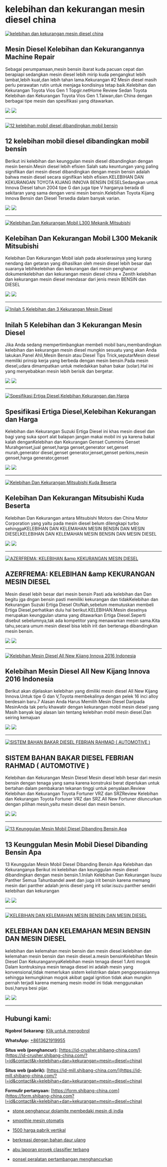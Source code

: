# kelebihan dan kekurangan mesin diesel china

<a href="https://swt.shibang-china.com/?l=id&img&k=kelebihan+dan+kekurangan+mesin+diesel+china" target="_blank">![kelebihan dan kekurangan mesin diesel china](http://static.shibang-china.com/all-800x300/1019.jpg)</a>

## Mesin Diesel Kelebihan dan Kekurangannya Machine Repair
Sebagai perumpamaan,mesin bensin ibarat kuda pacuan cepat dan berapiapi sedangkan mesin diesel lebih mirip kuda pengangkut lebih lambat,lebih kuat,dan lebih tahan lama.Kekurangan #2 Mesin diesel masih perlu perawatan rutin untuk menjaga kondisinya tetap baik.Kelebihan dan Kekurangan Toyota Vios Gen 1 Topgir.netHome Review Sedan Toyota Kelebihan dan Kekurangan Toyota Vios Gen 1.Taiwan,dan China dengan berbagai tipe mesin dan spesifikasi yang ditawarkan.


<a href="https://whatsapp.shibangsoft.com/WhatsApp.php" target="_blank" title="WhatsApp">![](http://static.shibang-china.com/icon/whatsapp.png)</a> <a href="https://swt.shibang-china.com/?l=id&icon&k=kelebihan+dan+kekurangan+mesin+diesel+china" target="_blank">![](http://static.shibang-china.com/icon/chat-id.png)</a>

---

<a href="https://swt.shibang-china.com/?l=id&img&k=kelebihan+dan+kekurangan+mesin+diesel+china" target="_blank">![12 kelebihan mobil diesel dibandingkan mobil bensin](http://static.shibang-china.com/all-800x300/997.jpg)</a>

## 12 kelebihan mobil diesel dibandingkan mobil bensin
Berikut ini kelebihan dan keunggulan mesin diesel dibandingkan dengan mesin bensin.Mesin diesel lebih efisien Salah satu keuntungan yang paling signifikan dari mesin diesel dibandingkan dengan mesin bensin adalah bahwa mesin diesel secara signifikan lebih efisien.KELEBIHAN DAN KEKURANGAN TOYOTA KIJANG INNOVA BENSIN DIESELSedangkan untuk Innova Diesel tahun 2004 tipe G dan juga tipe V harganya berada di sekitaran yang sama dengan versi mesin bensin.Kelebihan Toyota Kijang Innova Bensin dan Diesel Tersedia dalam banyak varian.


<a href="https://whatsapp.shibangsoft.com/WhatsApp.php" target="_blank" title="WhatsApp">![](http://static.shibang-china.com/icon/whatsapp.png)</a> <a href="https://swt.shibang-china.com/?l=id&icon&k=kelebihan+dan+kekurangan+mesin+diesel+china" target="_blank">![](http://static.shibang-china.com/icon/chat-id.png)</a>

---

<a href="https://swt.shibang-china.com/?l=id&img&k=kelebihan+dan+kekurangan+mesin+diesel+china" target="_blank">![Kelebihan Dan Kekurangan Mobil L300 Mekanik Mitsubishi](http://static.shibang-china.com/all-800x300/1275.jpg)</a>

## Kelebihan Dan Kekurangan Mobil L300 Mekanik Mitsubishi
Kelebihan Dan Kekurangan Mobil ialah pada akselerasinya yang kurang nendang dan getaran yang dihasilkan oleh mesin diesel lebih besar dan suaranya lebihkelebihan dan kekurangan dari mesin penghancur dokumenkelebihan dan kekurangan mesin diesel china « Zenith kelebihan dan kekurangan mesin diesel mendasar dari jenis mesin BENSIN dan DIESEL


<a href="https://whatsapp.shibangsoft.com/WhatsApp.php" target="_blank" title="WhatsApp">![](http://static.shibang-china.com/icon/whatsapp.png)</a> <a href="https://swt.shibang-china.com/?l=id&icon&k=kelebihan+dan+kekurangan+mesin+diesel+china" target="_blank">![](http://static.shibang-china.com/icon/chat-id.png)</a>

---

<a href="https://swt.shibang-china.com/?l=id&img&k=kelebihan+dan+kekurangan+mesin+diesel+china" target="_blank">![Inilah 5 Kelebihan dan 3 Kekurangan Mesin Diesel](http://static.shibang-china.com/all-800x300/1065.jpg)</a>

## Inilah 5 Kelebihan dan 3 Kekurangan Mesin Diesel
Jika Anda sedang mempertimbangkan membeli mobil baru,membandingkan kelebihan dan kekurangan mesin diesel mungkin sesuatu yang akan Anda lakukan.Panel Ahli,Mesin Bensin atau Diesel Tips Trick,seputarMesin diesel memiliki prinsip kerja yang berbeda dengan mesin bensin.Pada mesin diesel,udara dimampatkan untuk meledakkan bahan bakar (solar).Hal ini yang menyebabkan mesin lebih berisik dan bergetar.


<a href="https://whatsapp.shibangsoft.com/WhatsApp.php" target="_blank" title="WhatsApp">![](http://static.shibang-china.com/icon/whatsapp.png)</a> <a href="https://swt.shibang-china.com/?l=id&icon&k=kelebihan+dan+kekurangan+mesin+diesel+china" target="_blank">![](http://static.shibang-china.com/icon/chat-id.png)</a>

---

<a href="https://swt.shibang-china.com/?l=id&img&k=kelebihan+dan+kekurangan+mesin+diesel+china" target="_blank">![Spesifikasi Ertiga Diesel,Kelebihan Kekurangan dan Harga](http://static.shibang-china.com/all-800x300/998.jpg)</a>

## Spesifikasi Ertiga Diesel,Kelebihan Kekurangan dan Harga
Kelebihan dan Kekurangan Suzuki Ertiga Diesel ini khas mesin diesel dan bagi yang suka sport alat balapan jangan makai mobil ini ya karena bakal kalah denganKelebihan dan Kekurangan Genset Cummins Genset Murahgenset,jual genset,harga genset,generator set,genset murah,generator diesel,genset generator,jenset,genset perkins,mesin genset,harga generator,genset


<a href="https://whatsapp.shibangsoft.com/WhatsApp.php" target="_blank" title="WhatsApp">![](http://static.shibang-china.com/icon/whatsapp.png)</a> <a href="https://swt.shibang-china.com/?l=id&icon&k=kelebihan+dan+kekurangan+mesin+diesel+china" target="_blank">![](http://static.shibang-china.com/icon/chat-id.png)</a>

---

<a href="https://swt.shibang-china.com/?l=id&img&k=kelebihan+dan+kekurangan+mesin+diesel+china" target="_blank">![Kelebihan Dan Kekurangan Mitsubishi Kuda Beserta](http://static.shibang-china.com/all-800x300/668.jpg)</a>

## Kelebihan Dan Kekurangan Mitsubishi Kuda Beserta
Kelebihan Dan Kekurangan antara Mitsubishi Motors dan China Motor Corporation yang yaitu pada mesin diesel belum dilengkapi turbo sehinggaKELEBIHAN DAN KELEMAHAN MESIN BENSIN DAN MESIN DIESELKELEBIHAN DAN KELEMAHAN MESIN BENSIN DAN MESIN DIESEL


<a href="https://whatsapp.shibangsoft.com/WhatsApp.php" target="_blank" title="WhatsApp">![](http://static.shibang-china.com/icon/whatsapp.png)</a> <a href="https://swt.shibang-china.com/?l=id&icon&k=kelebihan+dan+kekurangan+mesin+diesel+china" target="_blank">![](http://static.shibang-china.com/icon/chat-id.png)</a>

---

<a href="https://swt.shibang-china.com/?l=id&img&k=kelebihan+dan+kekurangan+mesin+diesel+china" target="_blank">![AZERFREMA: KELEBIHAN &amp KEKURANGAN MESIN DIESEL](http://static.shibang-china.com/all-800x300/651.jpg)</a>

## AZERFREMA: KELEBIHAN &amp KEKURANGAN MESIN DIESEL
Mesin diesel lebih besar dari mesin bensin Pasti ada kelebihan dan Dan begitu jga dngan bensin pasti memiliki kekurangan dan tidakKelebihan dan Kekurangan Suzuki Ertiga Diesel OtoNah,sebelum memutuskan membeli Ertiga Diesel,perhatikan dulu hal berikut.KELEBIHAN.Mesin dieselnya merupakan keunggulan utama yang ditawarkan Ertiga Diesel.Seperti disebut sebelumnya,tak ada kompetitor yang menawarkan mesin sama.Kita tahu,secara umum mesin diesel bisa lebih irit dan bertenaga dibandingkan mesin bensin.


<a href="https://whatsapp.shibangsoft.com/WhatsApp.php" target="_blank" title="WhatsApp">![](http://static.shibang-china.com/icon/whatsapp.png)</a> <a href="https://swt.shibang-china.com/?l=id&icon&k=kelebihan+dan+kekurangan+mesin+diesel+china" target="_blank">![](http://static.shibang-china.com/icon/chat-id.png)</a>

---

<a href="https://swt.shibang-china.com/?l=id&img&k=kelebihan+dan+kekurangan+mesin+diesel+china" target="_blank">![Kelebihan Mesin Diesel All New Kijang Innova 2016 Indonesia](http://static.shibang-china.com/all-800x300/340.jpg)</a>

## Kelebihan Mesin Diesel All New Kijang Innova 2016 Indonesia
Berikut akan dijelaskan kelebihan yang dimiliki mesin diesel All New Kijang Innova.Untuk tipe G dan V,Toyota membekalinya dengan pelek 16 inci alloy berdesain baru.7 Alasan Anda Harus Memilih Mesin Diesel Daripada MesinAnda tak perlu khawatir dengan kekurangan mobil mesin diesel yang Masih banyak lagi alasan lain tentang kelebihan mobil mesin diesel.Dan seiring kemajuan


<a href="https://whatsapp.shibangsoft.com/WhatsApp.php" target="_blank" title="WhatsApp">![](http://static.shibang-china.com/icon/whatsapp.png)</a> <a href="https://swt.shibang-china.com/?l=id&icon&k=kelebihan+dan+kekurangan+mesin+diesel+china" target="_blank">![](http://static.shibang-china.com/icon/chat-id.png)</a>

---

<a href="https://swt.shibang-china.com/?l=id&img&k=kelebihan+dan+kekurangan+mesin+diesel+china" target="_blank">![SISTEM BAHAN BAKAR DIESEL FEBRIAN RAHMAD ( AUTOMOTIVE )](http://static.shibang-china.com/all-800x300/1430.jpg)</a>

## SISTEM BAHAN BAKAR DIESEL FEBRIAN RAHMAD ( AUTOMOTIVE )
Kelebihan dan Kekurangan Mesin Diesel Mesin diesel lebih besar dari mesin bensin dengan tenaga yang sama karena konstruksi berat diperlukan untuk bertahan dalam pembakaran tekanan tinggi untuk penyalaan.Review Kelebihan dan Kekurangan Toyota Fortuner VRZ dan SRZReview Kelebihan dan Kekurangan Toyota Fortuner VRZ dan SRZ.All New Fortuner diluncurkan dengan pilihan mesin,yaitu mesin diesel dan mesin bensin.


<a href="https://whatsapp.shibangsoft.com/WhatsApp.php" target="_blank" title="WhatsApp">![](http://static.shibang-china.com/icon/whatsapp.png)</a> <a href="https://swt.shibang-china.com/?l=id&icon&k=kelebihan+dan+kekurangan+mesin+diesel+china" target="_blank">![](http://static.shibang-china.com/icon/chat-id.png)</a>

---

<a href="https://swt.shibang-china.com/?l=id&img&k=kelebihan+dan+kekurangan+mesin+diesel+china" target="_blank">![13 Keunggulan Mesin Mobil Diesel Dibanding Bensin Apa](http://static.shibang-china.com/all-800x300/531.jpg)</a>

## 13 Keunggulan Mesin Mobil Diesel Dibanding Bensin Apa
13 Keunggulan Mesin Mobil Diesel Dibanding Bensin Apa Kelebihan dan Kekuranganya Berikut ini kelebihan dan keunggulan mesin diesel dibandingkan dengan mesin bensin.1.Inilah Kelebihan Dan Kekurangan Isuzu Panther Semua Tahunbandel awet dan juga irit bensin karena memang mesin dari panther adalah jenis diesel yang irit solar.isuzu panther sendiri kelebihan dan kekurangan


<a href="https://whatsapp.shibangsoft.com/WhatsApp.php" target="_blank" title="WhatsApp">![](http://static.shibang-china.com/icon/whatsapp.png)</a> <a href="https://swt.shibang-china.com/?l=id&icon&k=kelebihan+dan+kekurangan+mesin+diesel+china" target="_blank">![](http://static.shibang-china.com/icon/chat-id.png)</a>

---

<a href="https://swt.shibang-china.com/?l=id&img&k=kelebihan+dan+kekurangan+mesin+diesel+china" target="_blank">![KELEBIHAN DAN KELEMAHAN MESIN BENSIN DAN MESIN DIESEL](http://static.shibang-china.com/all-800x300/1256.jpg)</a>

## KELEBIHAN DAN KELEMAHAN MESIN BENSIN DAN MESIN DIESEL
kelebihan dan kelemahan mesin bensin dan mesin diesel.kelebihan dan kelemahan mesin bensin dan mesin diesel.a.mesin bensinKelebihan Mesin Diesel Dan KekurangannyaKelebihan mesin tenaga diesel 1.Anti mogok Dalam kontruksinya mesin tenaga diesel ini adalah mesin yang konvensional,tidak memerlukan sistem kelistrikan dalam pengoperasiannya sehingga kemungkinan mogok akibat gagal ignition tidak akan mungkin pernah terjadi karena memang mesin model ini tidak menggunakan busi,hanya besi pijar.


<a href="https://whatsapp.shibangsoft.com/WhatsApp.php" target="_blank" title="WhatsApp">![](http://static.shibang-china.com/icon/whatsapp.png)</a> <a href="https://swt.shibang-china.com/?l=id&icon&k=kelebihan+dan+kekurangan+mesin+diesel+china" target="_blank">![](http://static.shibang-china.com/icon/chat-id.png)</a>

---
## Hubungi kami:

**Ngobrol Sekarang:** [Klik untuk mengobrol](https://swt.shibang-china.com?l=id&contact&k=kelebihan+dan+kekurangan+mesin+diesel+china)

**WhatsApp:**  [+8613621919955](https://whatsapp.shibangsoft.com/WhatsApp.php)

**Situs web (penghancur):** [https://id-crusher.shibang-china.com/](https://id-crusher.shibang-china.com/?l=id&contact&k=kelebihan+dan+kekurangan+mesin+diesel+china)

**Situs web (pabrik):** [https://id-mill.shibang-china.com/](https://id-mill.shibang-china.com/?l=id&contact&k=kelebihan+dan+kekurangan+mesin+diesel+china)

**Formulir pertanyaan:** [https://form.shibang-china.com](https://form.shibang-china.com?l=id&contact&k=kelebihan+dan+kekurangan+mesin+diesel+china)

* [stone penghancur dolamite membedaki mesin di india](../41/stone%20penghancur%20dolamite%20membedaki%20mesin%20di%20india.md)

* [smoothie mesin otomatis](../44/smoothie%20mesin%20otomatis.md)

* [1500 harga pabrik vertikal](../44/1500%20harga%20pabrik%20vertikal.md)

* [berkreasi dengan bahan daur ulang](../45/berkreasi%20dengan%20bahan%20daur%20ulang.md)

* [abu laporan proyek classifier terbang](../44/abu%20laporan%20proyek%20classifier%20terbang.md)

* [ponsel peralatan pertambangan menghancurkan](../46/ponsel%20peralatan%20pertambangan%20menghancurkan.md)